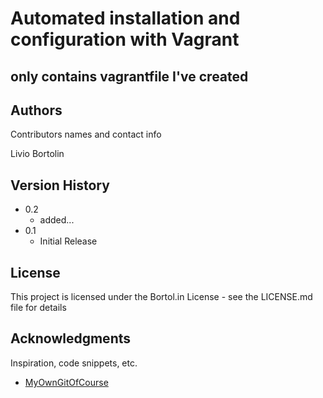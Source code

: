 # Automated installation and configuration with Vagrant


## only contains vagrantfile I've created



## Authors

Contributors names and contact info

Livio Bortolin

## Version History

* 0.2
    * added...
* 0.1
    * Initial Release

## License

This project is licensed under the Bortol.in License - see the LICENSE.md file for details

## Acknowledgments

Inspiration, code snippets, etc.
* [MyOwnGitOfCourse](https://github.com/liviobortolin)